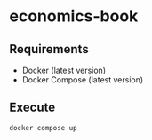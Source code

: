 # economics-book

## Requirements

- Docker (latest version)
- Docker Compose (latest version)

## Execute

```sh
docker compose up
```
